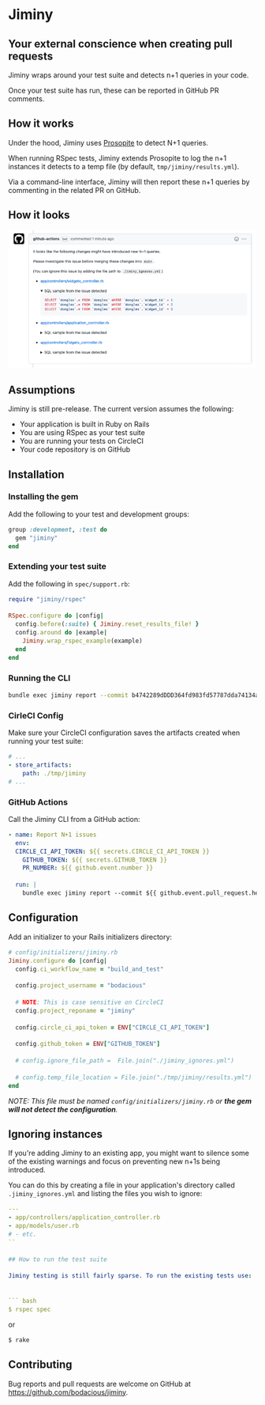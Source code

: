 # Jiminy

## Your external conscience when creating pull requests

Jiminy wraps around your test suite and detects n+1 queries in your code.

Once your test suite has run, these can be reported in GitHub PR comments.

## How it works

Under the hood, Jiminy uses [Prosopite](https://github.com/charkost/prosopite) to detect N+1 queries.

When running RSpec tests, Jiminy extends Prosopite to log the n+1 instances it detects to a temp file (by default, `tmp/jiminy/results.yml`).

Via a command-line interface, Jiminy will then report these n+1 queries by commenting in the related PR on GitHub.

## How it looks

![How a Jiminy comment looks in a PR](./example.png)

## Assumptions

Jiminy is still pre-release. The current version assumes the following:

- Your application is built in Ruby on Rails
- You are using RSpec as your test suite
- You are running your tests on CircleCI
- Your code repository is on GitHub

## Installation

### Installing the gem

Add the following to your test and development groups:

``` ruby
group :development, :test do
  gem "jiminy"
end
```

### Extending your test suite

Add the following in `spec/support.rb`:

``` ruby
require "jiminy/rspec"

RSpec.configure do |config|
  config.before(:suite) { Jiminy.reset_results_file! }
  config.around do |example|
    Jiminy.wrap_rspec_example(example)
  end
end
```

### Running the CLI

``` bash
bundle exec jiminy report --commit b4742289dDDD364fd983fd57787dda74134acbaf --dry-run --pr-number=2 --poll-interval=5 --timeout=20
```

### CirleCI Config

Make sure your CircleCI configuration saves the artifacts created when running your test suite:

```yaml
# ...
- store_artifacts:
    path: ./tmp/jiminy
# ...
```

### GitHub Actions

Call the Jiminy CLI from a GitHub action:

```yaml
- name: Report N+1 issues
  env:
  CIRCLE_CI_API_TOKEN: ${{ secrets.CIRCLE_CI_API_TOKEN }}
    GITHUB_TOKEN: ${{ secrets.GITHUB_TOKEN }}
    PR_NUMBER: ${{ github.event.number }}

  run: |
    bundle exec jiminy report --commit ${{ github.event.pull_request.head.sha }} --pr-number=$PR_NUMBER --poll-interval=15 --timeout=300
```

## Configuration

Add an initializer to your Rails initializers directory:

``` ruby
# config/initializers/jiminy.rb
Jiminy.configure do |config|
  config.ci_workflow_name = "build_and_test"

  config.project_username = "bodacious"

  # NOTE: This is case sensitive on CircleCI
  config.project_reponame = "jiminy"

  config.circle_ci_api_token = ENV["CIRCLE_CI_API_TOKEN"]

  config.github_token = ENV["GITHUB_TOKEN"]

  # config.ignore_file_path =  File.join("./jiminy_ignores.yml")

  # config.temp_file_location = File.join("./tmp/jiminy/results.yml")
end
```

_NOTE: This file must be named `config/initializers/jiminy.rb` or **the gem will not detect the configuration**._

## Ignoring instances

If you're adding Jiminy to an existing app, you might want to silence some of the existing warnings and focus on preventing new n+1s being introduced.

You can do this by creating a file in your application's directory called `.jiminy_ignores.yml` and listing the files you wish to ignore:

```yaml
---
- app/controllers/application_controller.rb
- app/models/user.rb
# - etc.
``

## How to run the test suite

Jiminy testing is still fairly sparse. To run the existing tests use:


``` bash
$ rspec spec
```

or

``` bash
$ rake
```

## Contributing

Bug reports and pull requests are welcome on GitHub at https://github.com/bodacious/jiminy.

